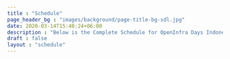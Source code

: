```yaml
---
title : "Schedule"
page_header_bg : "images/background/page-title-bg-sdl.jpg"
date: 2020-03-14T15:40:24+06:00
description : "Below is the Complete Schedule for OpenInfra Days Indonesia 2025, taking place on July 19, 2025, at the Teaching Industry Learning Center (TILC) Sekolah Vokasi UGM, Sleman, DI Yogyakarta. We've designed a comprehensive program covering crucial aspects of the open infrastructure ecosystem."
draft : false
layout : "schedule"
---
```

